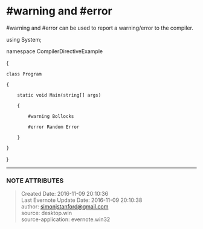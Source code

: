 # #warning and #error

#warning and #error can be used to report a warning/error to the compiler.

  

using System;

  

namespace CompilerDirectiveExample

{

    class Program

    {

        static void Main(string[] args)

        {

            #warning Bollocks

            #error Random Error

        }

    }

}

  


---
### NOTE ATTRIBUTES
>Created Date: 2016-11-09 20:10:36  
>Last Evernote Update Date: 2016-11-09 20:10:38  
>author: simonjstanford@gmail.com  
>source: desktop.win  
>source-application: evernote.win32  